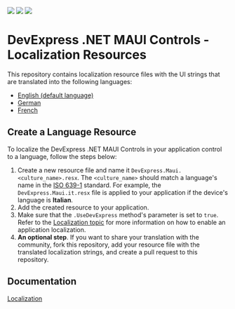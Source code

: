 <!-- default badges list -->
![](https://img.shields.io/endpoint?url=https://codecentral.devexpress.com/api/v1/VersionRange/571952900/22.2.2%2B)
[![](https://img.shields.io/badge/Open_in_DevExpress_Support_Center-FF7200?style=flat-square&logo=DevExpress&logoColor=white)](https://supportcenter.devexpress.com/ticket/details/T1130536)
[![](https://img.shields.io/badge/📖_How_to_use_DevExpress_Examples-e9f6fc?style=flat-square)](https://docs.devexpress.com/GeneralInformation/403183)
<!-- default badges end -->
# DevExpress .NET MAUI Controls - Localization Resources

This repository contains localization resource files with the UI strings that are translated into the following languages:

* [English (default language)](DevExpressMaui.resx)
* [German](DevExpressMaui.de.resx)
* [French](DevExpressMaui.fr.resx)

## Create a Language Resource

To localize the DevExpress .NET MAUI Controls in your application control to a language, follow the steps below:

1. Create a new resource file and name it `DevExpress.Maui.<culture_name>.resx`. The `<culture_name>` should match a language's name in the [ISO 639-1](https://en.wikipedia.org/wiki/List_of_ISO_639-1_codes) standard. For example, the `DevExpress.Maui.it.resx` file is applied to your application if the device's language is **Italian**.
1. Add the created resource to your application.
1. Make sure that the `.UseDevExpress` method's parameter is set to `true`. Refer to the [Localization topic](https://docs.devexpress.devx/MAUI/404120/localization?v=22.2) for more information on how to enable an application localization.
1. **An optional step**. If you want to share your translation with the community, fork this repository, add your resource file with the translated localization strings, and create a pull request to this repository. 

## Documentation

[Localization](https://docs.devexpress.devx/MAUI/404120/localization?v=22.2)
